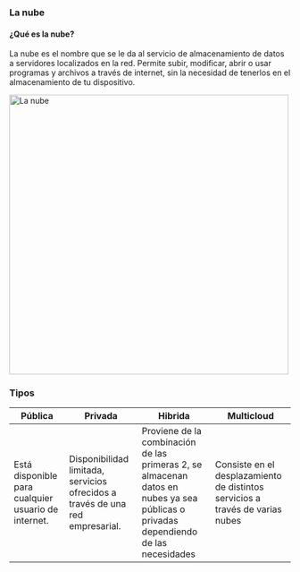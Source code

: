 ### La nube

#### ¿Qué es la nube?
La nube es el nombre que se le da al servicio de almacenamiento de datos a servidores localizados en la red. Permite subir, modificar, abrir o usar programas y archivos a través de internet, sin la necesidad de tenerlos en el almacenamiento de tu dispositivo.

<img  alt="La nube" width="500px" src="https://www.bardahlindustria.com/wp-content/uploads/2019/12/nube-ventajas-desventajas-blog-bardahl.jpg" />



### Tipos

| Pública | Privada | Hibrida | Multicloud | 
| ------------- | ------------- | ------------- | ------------- | 
| Está disponible para cualquier usuario de internet.  | Disponibilidad limitada, servicios ofrecidos a través de una red empresarial.  | Proviene de la combinación de las primeras 2, se almacenan datos en nubes ya sea públicas o privadas dependiendo de las necesidades | Consiste en el desplazamiento de distintos servicios a través de varias nubes |

